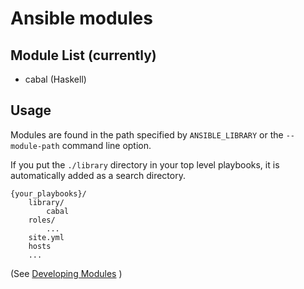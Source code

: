 # Ansible modules

## Module List (currently)

* cabal (Haskell)

## Usage

Modules are found in the path specified by `ANSIBLE_LIBRARY` or the `--module-path` command line option.

If you put the `./library` directory in your top level playbooks, it is automatically added as a search directory.

```
{your_playbooks}/
    library/
        cabal
    roles/
        ...
    site.yml
    hosts
    ...
```

(See [Developing Modules](http://docs.ansible.com/developing_modules.html) )

